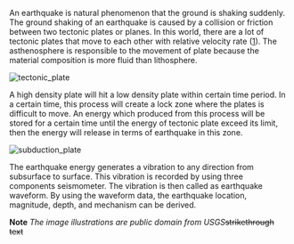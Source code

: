 ﻿An earthquake is natural phenomenon that the ground is shaking suddenly. The ground shaking of an earthquake is caused by a collision or friction between two tectonic plates or planes. In this world, there are a lot of tectonic plates that move to each other with relative velocity rate ([1](http://www.geology.wisc.edu/~chuck/MORVEL/)). The asthenosphere is responsible to the movement of plate because the material composition is more fluid than lithosphere.

![tectonic_plate](https://d9-wret.s3.us-west-2.amazonaws.com/assets/palladium/production/s3fs-public/styles/full_width/public/thumbnails/image/eq-ed-plates.gif?itok=xs3iX4js)

A high density plate will hit a low density plate within certain time period. In a certain time, this process will create a lock zone where the plates is difficult to move. An energy which produced from this process will be stored for a certain time until the energy of tectonic plate exceed its limit, then the energy will release in terms of earthquake in this zone. 

![subduction_plate](https://d9-wret.s3.us-west-2.amazonaws.com/assets/palladium/production/s3fs-public/styles/full_width/public/media/images/szs-workshop.png?itok=w78SkQok)

The earthquake energy generates a vibration to any direction from subsurface to surface. This vibration is recorded by using three components seismometer. The vibration is then called as earthquake waveform. By using the waveform data, the earthquake location, magnitude, depth, and mechanism can be derived.

**Note**
_The image illustrations are public domain from USGS_~~strikethrough text~~
